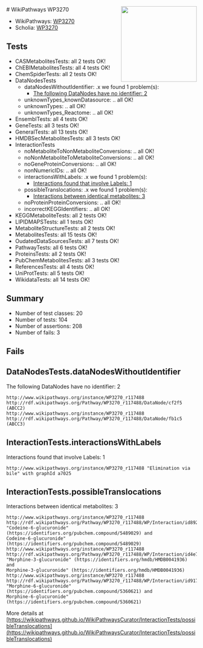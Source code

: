 <img style="float: right; width: 200px" src="https://upload.wikimedia.org/wikipedia/commons/thumb/8/83/Wplogo_with_text_500.png/640px-Wplogo_with_text_500.png" />
# WikiPathways WP3270

* WikiPathways: [WP3270](https://new.wikipathways.org/pathways/WP3270)
* Scholia: [WP3270](https://scholia.toolforge.org/wikipathways/WP3270)
## Tests
* CASMetabolitesTests: all 2 tests OK!
* ChEBIMetabolitesTests: all 4 tests OK!
* ChemSpiderTests: all 2 tests OK!
* DataNodesTests
    * dataNodesWithoutIdentifier: .x we found 1 problem(s):
        * [The following DataNodes have no identifier: 2](#d2d32fa1)
    * unknownTypes_knownDatasource: .. all OK!
    * unknownTypes: .. all OK!
    * unknownTypes_Reactome: .. all OK!
* EnsemblTests: all 4 tests OK!
* GeneTests: all 3 tests OK!
* GeneralTests: all 13 tests OK!
* HMDBSecMetabolitesTests: all 3 tests OK!
* InteractionTests
    * noMetaboliteToNonMetaboliteConversions: .. all OK!
    * noNonMetaboliteToMetaboliteConversions: .. all OK!
    * noGeneProteinConversions: .. all OK!
    * nonNumericIDs: .. all OK!
    * interactionsWithLabels: .x we found 1 problem(s):
        * [Interactions found that involve Labels: 1](#630d2678)
    * possibleTranslocations: .x we found 1 problem(s):
        * [Interactions between identical metabolites: 3](#d59038c6)
    * noProteinProteinConversions: .. all OK!
    * incorrectKEGGIdentifiers: .. all OK!
* KEGGMetaboliteTests: all 2 tests OK!
* LIPIDMAPSTests: all 1 tests OK!
* MetaboliteStructureTests: all 2 tests OK!
* MetabolitesTests: all 15 tests OK!
* OudatedDataSourcesTests: all 7 tests OK!
* PathwayTests: all 6 tests OK!
* ProteinsTests: all 2 tests OK!
* PubChemMetabolitesTests: all 3 tests OK!
* ReferencesTests: all 4 tests OK!
* UniProtTests: all 5 tests OK!
* WikidataTests: all 14 tests OK!


## Summary

* Number of test classes: 20
* Number of tests: 104
* Number of assertions: 208
* Number of fails: 3

## Fails

<a name="d2d32fa1" />

## DataNodesTests.dataNodesWithoutIdentifier

The following DataNodes have no identifier: 2
```
http://www.wikipathways.org/instance/WP3270_r117488 http://rdf.wikipathways.org/Pathway/WP3270_r117488/DataNode/cf2f5 (ABCC2)
http://www.wikipathways.org/instance/WP3270_r117488 http://rdf.wikipathways.org/Pathway/WP3270_r117488/DataNode/fb1c5 (ABCC3)
```

<a name="630d2678" />

## InteractionTests.interactionsWithLabels

Interactions found that involve Labels: 1
```
http://www.wikipathways.org/instance/WP3270_r117488 "Elimination via bile" with graphId a7025
```

<a name="d59038c6" />

## InteractionTests.possibleTranslocations

Interactions between identical metabolites: 3
```
http://www.wikipathways.org/instance/WP3270_r117488 http://rdf.wikipathways.org/Pathway/WP3270_r117488/WP/Interaction/id892fc659 "Codeine-6-glucuronide" (https://identifiers.org/pubchem.compound/5489029) and 
Codeine-6-glucuronide" (https://identifiers.org/pubchem.compound/5489029)
http://www.wikipathways.org/instance/WP3270_r117488 http://rdf.wikipathways.org/Pathway/WP3270_r117488/WP/Interaction/id4e7cb6a3 "Morphine-3-glucuronide" (https://identifiers.org/hmdb/HMDB0041936) and 
Morphine-3-glucuronide" (https://identifiers.org/hmdb/HMDB0041936)
http://www.wikipathways.org/instance/WP3270_r117488 http://rdf.wikipathways.org/Pathway/WP3270_r117488/WP/Interaction/id917ac615 "Morphine-6-glucuronide" (https://identifiers.org/pubchem.compound/5360621) and 
Morphine-6-glucuronide" (https://identifiers.org/pubchem.compound/5360621)
```

More details at [https://wikipathways.github.io/WikiPathwaysCurator/InteractionTests/possibleTranslocations](https://wikipathways.github.io/WikiPathwaysCurator/InteractionTests/possibleTranslocations)

